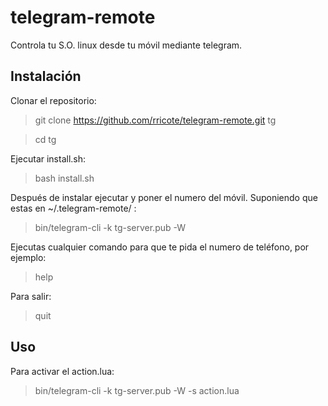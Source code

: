 # telegram-remote

Controla tu S.O. linux desde tu móvil mediante telegram.

Instalación
-

Clonar el repositorio:
> git clone https://github.com/rricote/telegram-remote.git tg

> cd tg

Ejecutar install.sh:

> bash install.sh

Después de instalar ejecutar y poner el numero del móvil.
Suponiendo que estas en ~/.telegram-remote/ :
> bin/telegram-cli -k tg-server.pub -W

Ejecutas cualquier comando para que te pida el numero de teléfono, por ejemplo:
> help

Para salir:
>quit

Uso
-
Para activar el action.lua:
> bin/telegram-cli -k tg-server.pub -W -s action.lua